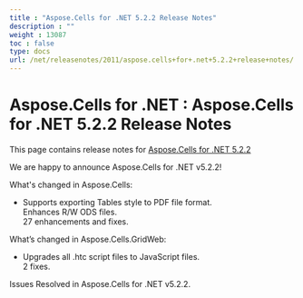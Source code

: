 ```yaml
---
title : "Aspose.Cells for .NET 5.2.2 Release Notes" 
description : "" 
weight : 13087 
toc : false
type: docs
url: /net/releasenotes/2011/aspose.cells+for+.net+5.2.2+release+notes/
---
```


# Aspose.Cells for .NET : Aspose.Cells for .NET 5.2.2 Release Notes


This page contains release notes for [Aspose.Cells for .NET 5.2.2](http://www.aspose.com/downloads/cells/net/new-releases/aspose.cells-for-.net-5.2.2/)

We are happy to announce Aspose.Cells for .NET v5.2.2!

What's changed in Aspose.Cells:

*   Supports exporting Tables style to PDF file format.  
    Enhances R/W ODS files.  
    27 enhancements and fixes.

What’s changed in Aspose.Cells.GridWeb:

*   Upgrades all .htc script files to JavaScript files.  
    2 fixes.

Issues Resolved in Aspose.Cells for .NET v5.2.2.

